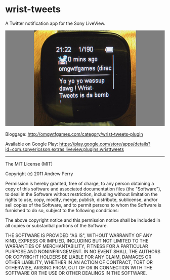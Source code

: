 wrist-tweets
============

A Twitter notification app for the Sony LiveView.

<img src="https://github.com/omgwtfgames/wrist-tweets/blob/master/docs/screenshots/on_wrist.jpg" alt="Image of Wrist Tweet on the Sony LiveView"/>

Bloggage: http://omgwtfgames.com/category/wrist-tweets-plugin

Available on Google Play: https://play.google.com/store/apps/details?id=com.sonyericsson.extras.liveview.plugins.wristtweets


---
The MIT License (MIT)

Copyright (c) 2011 Andrew Perry

Permission is hereby granted, free of charge, to any person obtaining a copy
of this software and associated documentation files (the "Software"), to deal
in the Software without restriction, including without limitation the rights
to use, copy, modify, merge, publish, distribute, sublicense, and/or sell
copies of the Software, and to permit persons to whom the Software is
furnished to do so, subject to the following conditions:

The above copyright notice and this permission notice shall be included in all
copies or substantial portions of the Software.

THE SOFTWARE IS PROVIDED "AS IS", WITHOUT WARRANTY OF ANY KIND, EXPRESS OR
IMPLIED, INCLUDING BUT NOT LIMITED TO THE WARRANTIES OF MERCHANTABILITY,
FITNESS FOR A PARTICULAR PURPOSE AND NONINFRINGEMENT. IN NO EVENT SHALL THE
AUTHORS OR COPYRIGHT HOLDERS BE LIABLE FOR ANY CLAIM, DAMAGES OR OTHER
LIABILITY, WHETHER IN AN ACTION OF CONTRACT, TORT OR OTHERWISE, ARISING FROM,
OUT OF OR IN CONNECTION WITH THE SOFTWARE OR THE USE OR OTHER DEALINGS IN THE
SOFTWARE.
